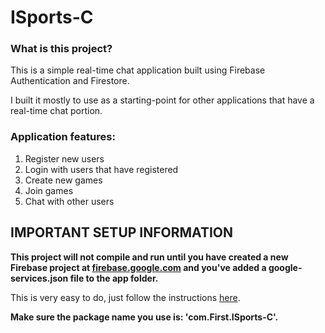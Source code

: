 <h1>ISports-C</h1>
<h3>What is this project?</h3>
<p>This is a simple real-time chat application built using Firebase Authentication and Firestore.</p>
<p>I built it mostly to use as a starting-point for other applications that have a real-time chat portion.</p>
<h3>Application features:</h3>
<ol>
  <li>Register new users</li>
  <li>Login with users that have registered</li>
  <li>Create new games</li>
  <li>Join games</li>
  <li>Chat with other users</li>
</ol>
<h2>IMPORTANT SETUP INFORMATION</h2>
<b><p>This project will not compile and run until you have created a new Firebase project at 
<a href='https://firebase.google.com' target='_blank'>firebase.google.com</a> and you've added a google-services.json file to the app folder.</p></b>
<p>This is very easy to do, just follow the instructions <a href='https://console.firebase.google.com/' target='_blank'>here</a>.</p>
<b><p>Make sure the package name you use is: 'com.First.ISports-C'.</p></b>
